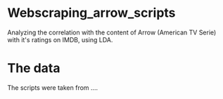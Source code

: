 # Webscraping_arrow_scripts
Analyzing the correlation with the content of Arrow (American TV Serie) with it's ratings on IMDB, using LDA.

# The data

The scripts were taken from ....

